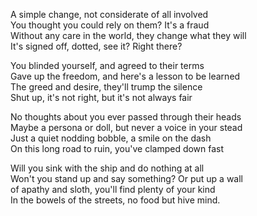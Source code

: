 A simple change, not considerate of all involved  
You thought you could rely on them? It's a fraud  
Without any care in the world, they change what they will  
It's signed off, dotted, see it? Right there?  

You blinded yourself, and agreed to their terms  
Gave up the freedom, and here's a lesson to be learned  
The greed and desire, they'll trump the silence  
Shut up, it's not right, but it's not always fair  

No thoughts about you ever passed through their heads  
Maybe a persona or doll, but never a voice in your stead  
Just a quiet nodding bobble, a smile on the dash  
On this long road to ruin, you've clamped down fast  

Will you sink with the ship and do nothing at all  
Won't you stand up and say something? Or put up a wall  
of apathy and sloth, you'll find plenty of your kind  
In the bowels of the streets, no food but hive mind. 

